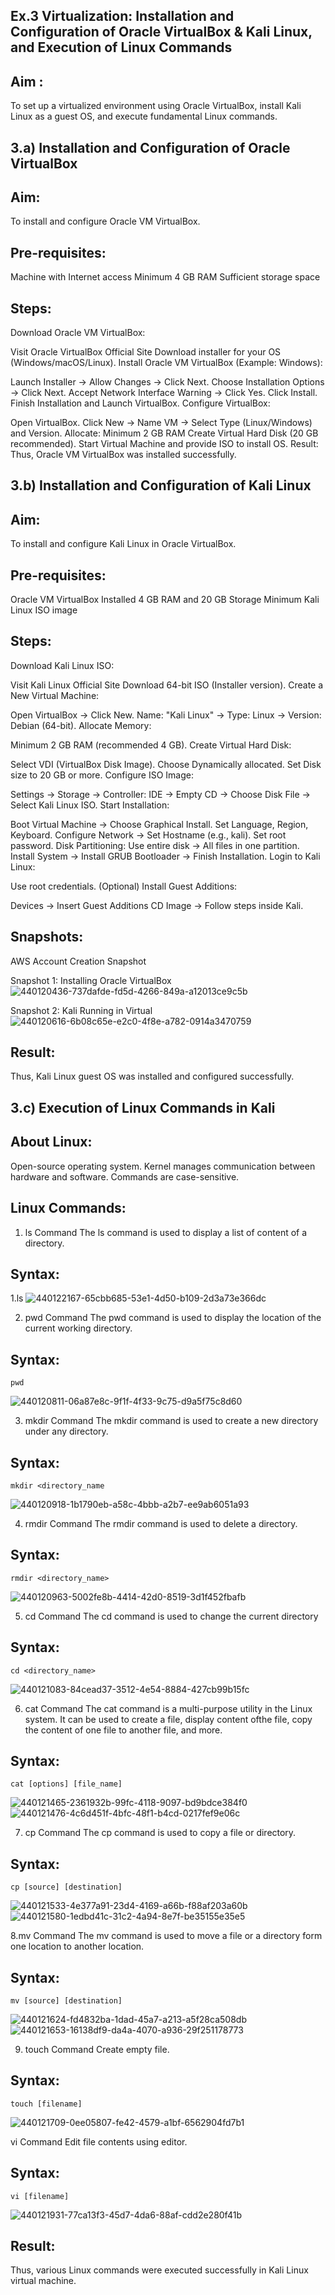 ## Ex.3 Virtualization: Installation and Configuration of Oracle VirtualBox & Kali Linux, and Execution of Linux Commands


## Aim :
To set up a virtualized environment using Oracle VirtualBox, install Kali Linux as a guest OS, and execute fundamental Linux commands.

## 3.a) Installation and Configuration of Oracle VirtualBox
## Aim:
To install and configure Oracle VM VirtualBox.

## Pre-requisites:
Machine with Internet access
Minimum 4 GB RAM
Sufficient storage space
## Steps:
Download Oracle VM VirtualBox:

Visit Oracle VirtualBox Official Site
Download installer for your OS (Windows/macOS/Linux).
Install Oracle VM VirtualBox (Example: Windows):

Launch Installer → Allow Changes → Click Next.
Choose Installation Options → Click Next.
Accept Network Interface Warning → Click Yes.
Click Install.
Finish Installation and Launch VirtualBox.
Configure VirtualBox:

Open VirtualBox.
Click New → Name VM → Select Type (Linux/Windows) and Version.
Allocate:
Minimum 2 GB RAM
Create Virtual Hard Disk (20 GB recommended).
Start Virtual Machine and provide ISO to install OS.
Result:
Thus, Oracle VM VirtualBox was installed successfully.

## 3.b) Installation and Configuration of Kali Linux
## Aim:
To install and configure Kali Linux in Oracle VirtualBox.

## Pre-requisites:
Oracle VM VirtualBox Installed
4 GB RAM and 20 GB Storage Minimum
Kali Linux ISO image
## Steps:
Download Kali Linux ISO:

Visit Kali Linux Official Site
Download 64-bit ISO (Installer version).
Create a New Virtual Machine:

Open VirtualBox → Click New.
Name: "Kali Linux" → Type: Linux → Version: Debian (64-bit).
Allocate Memory:

Minimum 2 GB RAM (recommended 4 GB).
Create Virtual Hard Disk:

Select VDI (VirtualBox Disk Image).
Choose Dynamically allocated.
Set Disk size to 20 GB or more.
Configure ISO Image:

Settings → Storage → Controller: IDE → Empty CD → Choose Disk File → Select Kali Linux ISO.
Start Installation:

Boot Virtual Machine → Choose Graphical Install.
Set Language, Region, Keyboard.
Configure Network → Set Hostname (e.g., kali).
Set root password.
Disk Partitioning: Use entire disk → All files in one partition.
Install System → Install GRUB Bootloader → Finish Installation.
Login to Kali Linux:

Use root credentials.
(Optional) Install Guest Additions:

Devices → Insert Guest Additions CD Image → Follow steps inside Kali.

## Snapshots:
AWS Account Creation Snapshot

Snapshot 1: Installing Oracle VirtualBox
![440120436-737dafde-fd5d-4266-849a-a12013ce9c5b](https://github.com/user-attachments/assets/c4dc7d5e-2bd2-48d7-85d5-1576256f5a3e)

Snapshot 2: Kali Running in Virtual
![440120616-6b08c65e-e2c0-4f8e-a782-0914a3470759](https://github.com/user-attachments/assets/2b88a9c0-c2ca-4aed-84c4-14dda2bfe217)

## Result:
Thus, Kali Linux guest OS was installed and configured successfully.

## 3.c) Execution of Linux Commands in Kali
## About Linux:
Open-source operating system.
Kernel manages communication between hardware and software.
Commands are case-sensitive.
## Linux Commands:
1. ls Command
The ls command is used to display a list of content of a directory.

## Syntax:
1.ls
![440122167-65cbb685-53e1-4d50-b109-2d3a73e366dc](https://github.com/user-attachments/assets/61f1907d-3d84-4f25-9b68-5998e548375d)

2. pwd Command
The pwd command is used to display the location of the current working directory.

## Syntax:
~~~
pwd
~~~
![440120811-06a87e8c-9f1f-4f33-9c75-d9a5f75c8d60](https://github.com/user-attachments/assets/da801c3c-9b4b-4e79-a575-61d8207cf1dc)

3. mkdir Command
The mkdir command is used to create a new directory under any directory.

## Syntax:
~~~
mkdir <directory_name
~~~
![440120918-1b1790eb-a58c-4bbb-a2b7-ee9ab6051a93](https://github.com/user-attachments/assets/a2449b41-5226-4db2-9c4e-ec00b7093d65)

4. rmdir Command
The rmdir command is used to delete a directory.

## Syntax:
~~~
rmdir <directory_name>
~~~
![440120963-5002fe8b-4414-42d0-8519-3d1f452fbafb](https://github.com/user-attachments/assets/4d9e840f-8a87-49b2-826a-e0e57f50ab7c)

5. cd Command The cd command is used to change the current directory
## Syntax:
~~~
cd <directory_name>
~~~
![440121083-84cead37-3512-4e54-8884-427cb99b15fc](https://github.com/user-attachments/assets/5528b556-0f1b-4147-a3cf-58bf3f25232e)

6. cat Command
The cat command is a multi-purpose utility in the Linux system. It can be used to create a file, display content ofthe file, copy the content of one file to another file, and more.

## Syntax:
~~~
cat [options] [file_name]
~~~
![440121465-2361932b-99fc-4118-9097-bd9bdce384f0](https://github.com/user-attachments/assets/35335082-1110-47f7-b1ee-e7354509dfd0)
![440121476-4c6d451f-4bfc-48f1-b4cd-0217fef9e06c](https://github.com/user-attachments/assets/c5ee686f-024a-43da-89e7-cd9b881085b5)

7. cp Command
The cp command is used to copy a file or directory.

## Syntax:
~~~
cp [source] [destination]
~~~
![440121533-4e377a91-23d4-4169-a66b-f88af203a60b](https://github.com/user-attachments/assets/380f1b9e-5093-42a0-948e-04c9cbe82386)
![440121580-1edbd41c-31c2-4a94-8e7f-be35155e35e5](https://github.com/user-attachments/assets/898ddd40-a343-4f7a-b905-b0357947d5ec)

8.mv Command
The mv command is used to move a file or a directory form one location to another location.

## Syntax:
~~~
mv [source] [destination]
~~~
![440121624-fd4832ba-1dad-45a7-a213-a5f28ca508db](https://github.com/user-attachments/assets/a204b534-97bb-439c-9097-0607150668be)
![440121653-16138df9-da4a-4070-a936-29f251178773](https://github.com/user-attachments/assets/46882137-530f-440e-9156-ee1a3c002f06)

9. touch Command
Create empty file.

## Syntax:
~~~
touch [filename]
~~~
![440121709-0ee05807-fe42-4579-a1bf-6562904fd7b1](https://github.com/user-attachments/assets/ca943715-c063-4e65-9d89-f3fa03172653)

vi Command
Edit file contents using editor.

## Syntax:
~~~
vi [filename]
~~~
![440121931-77ca13f3-45d7-4da6-88af-cdd2e280f41b](https://github.com/user-attachments/assets/8bd49f85-89d9-432f-b018-ddf5eb20f894)

## Result:
Thus, various Linux commands were executed successfully in Kali Linux virtual machine.
